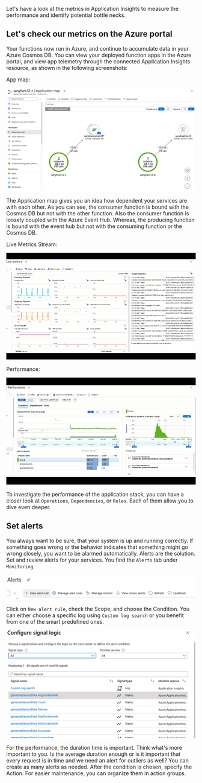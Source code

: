Let's have a look at the metrics in Application Insights to measure the performance and identify potential bottle necks.

## Let's check our metrics on the Azure portal

Your functions now run in Azure, and continue to accumulate data in your Azure Cosmos DB. You can view your deployed function apps in the Azure portal, and view app telemetry through the connected Application Insights resource, as shown in the following screenshots:

App map:

![Application map](../media/7-application-map-details.png)

The Application map gives you an idea how dependent your services are with each other. As you can see, the consumer function is bound with the Cosmos DB but not with the other function. Also the consumer function is loosely coupled with the Azure Event Hub. Whereas, the producing function is bound with the event hub but not with the consuming function or the Cosmos DB.

Live Metrics Stream:

![Live Metrics Stream](../media/7-livemetrics.gif)

Performance:

![Performance](../media/7-performance.gif)

To investigate the performance of the application stack, you can have a closer look at `Operations`, `Dependencies`, or `Roles`. Each of them allow you to dive even deeper.

## Set alerts

You always want to be sure, that your system is up and running correctly. If something goes wrong or the behavior indicates that something might go wrong closely, you want to be alarmed automatically. Alerts are the solution. Set and review alerts for your services. You find the `Alerts` tab under `Monitoring`.

![Alerts](../media/7-alerts.png)

Click on `New alert rule`, check the Scope, and choose the Condition.
You can either choose a specific log using `Custom log search` or you benefit from one of the smart predefined ones.

![Configure signal logic screenshot](../media/7-condition.png)

For the performance, the duration time is important. Think what's more important to you. Is the average duration enough or is it important that every request is in time and we need an alert for outliers as well? You can create as many alerts as needed. After the condition is chosen, specify the Action. For easier maintenance, you can organize them in action groups.
